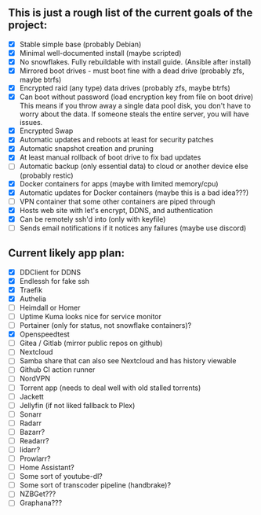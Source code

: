 ## This is just a rough list of the current goals of the project:

- [x] Stable simple base (probably Debian)
- [x] Minimal well-documented install (maybe scripted)
- [x] No snowflakes. Fully rebuildable with install guide. (Ansible after install)
- [x] Mirrored boot drives - must boot fine with a dead drive (probably zfs, maybe btrfs)
- [x] Encrypted raid (any type) data drives (probably zfs, maybe btrfs)
- [x] Can boot without password (load encryption key from file on boot drive) This means if you throw away a single data pool disk, you don't have to worry about the data. If someone steals the entire server, you will have issues.
- [x] Encrypted Swap
- [x] Automatic updates and reboots at least for security patches
- [x] Automatic snapshot creation and pruning
- [x] At least manual rollback of boot drive to fix bad updates
- [ ] Automatic backup (only essential data) to cloud or another device else (probably restic)
- [x] Docker containers for apps (maybe with limited memory/cpu)
- [x] Automatic updates for Docker containers (maybe this is a bad idea???)
- [ ] VPN container that some other containers are piped through
- [x] Hosts web site with let's encrypt, DDNS, and authentication
- [x] Can be remotely ssh'd into (only with keyfile)
- [ ] Sends email notifications if it notices any failures (maybe use discord)

## Current likely app plan:

- [x] DDClient for DDNS
- [x] Endlessh for fake ssh
- [x] Traefik
- [x] Authelia
- [ ] Heimdall or Homer
- [ ] Uptime Kuma looks nice for service monitor
- [ ] Portainer (only for status, not snowflake containers)?
- [x] Openspeedtest
- [ ] Gitea / Gitlab (mirror public repos on github)
- [ ] Nextcloud
- [ ] Samba share that can also see Nextcloud and has history viewable
- [ ] Github CI action runner
- [ ] NordVPN
- [ ] Torrent app (needs to deal well with old stalled torrents)
- [ ] Jackett
- [ ] Jellyfin (if not liked fallback to Plex)
- [ ] Sonarr
- [ ] Radarr
- [ ] Bazarr?
- [ ] Readarr?
- [ ] lidarr?
- [ ] Prowlarr?
- [ ] Home Assistant?
- [ ] Some sort of youtube-dl?
- [ ] Some sort of transcoder pipeline (handbrake)?
- [ ] NZBGet???
- [ ] Graphana???

